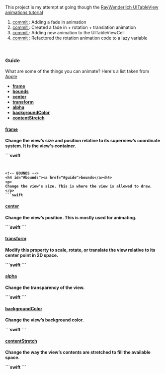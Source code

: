 <p>
  This project is my attempt at going though the 
  <a href="http://www.raywenderlich.com/76024/swift-table-view-animations-tutorial-drop-cards">RayWenderlich UITableView animations tutorial</a>
</p>

<ol>

  <li>
    <a href="https://github.com/GabrielGhe/SwiftProjects/commit/eca2df68844f9d29d64342d48ad1611fbcee66a6">
      commit
    </a>: 
    Adding a fade in animation
  </li>
  
  <li>
    <a href="https://github.com/GabrielGhe/SwiftProjects/commit/b28f7628fe28b899b36cfff8cca4efe341365edf">
      commit
    </a>:
    Created a fade in + rotation + translation animation
  </li>
  
  <li>
    <a href="https://github.com/GabrielGhe/SwiftProjects/commit/16a8e18c1680df82b9c738ba0935b2c1ff01225c">
      commit
    </a>:
    Adding new animation to the UITableViewCell
  </li>
  
  <li>
    <a href="https://github.com/GabrielGhe/SwiftProjects/commit/bf4b39134bc41e954927cfee6c08403f5d3769a5">
      commit
    </a>:
    Refactored the rotation animation code to a lazy variable
  </li>
</ol>

<br />

<h3 name="tableOfContent">Guide</h3>
<p>
What are some of the things you can animate? Here's a list taken from <a href="https://developer.apple.com/library/ios/documentation/windowsviews/conceptual/viewpg_iphoneos/AnimatingViews/AnimatingViews.html#//apple_ref/doc/uid/TP40009503-CH6-SW2">Apple</a>
</p>

<ul>
  <li>
    <b><a href="#frame">frame</a></b>
  </li>
  
  <li>
    <b><a href="#bounds">bounds</a></b>
  </li>
  
  <li>
    <b><a href="#center">center</a></b>
  </li>
  
  <li>
    <b><a href="#transform">transform</a></b>
  </li>
  
  <li>
    <b><a href="#alpha">alpha</a></b>
  </li>
  
  <li>
    <b><a href="#backgroundColor">backgroundColor</a></b>
  </li>
  
  <li>
    <b><a href="#contentStretch">contentStretch</a></b>
  </li>
</ul>

<!-- FRAME -->
<h4 id="#frame"><a href="#guide">frame</a><h4>
<p>
Change the view’s size and position relative to its superview’s coordinate system.
It is the view's container.
</p>
```swift

```


<!-- BOUNDS -->
<h4 id="#bounds"><a href="#guide">bounds</a><h4>
<p>
Change the view’s size. This is where the view is allowed to draw.
</p>
```swift

```

<!-- CENTER -->
<h4 id="#center"><a href="#guide">center</a><h4>
<p>
Change the view’s position. This is mostly used for animating.
</p>
```swift
```


<!-- TRANSFORM -->
<h4 id="#transform"><a href="#guide">transform</a><h4>
<p>
Modify this property to scale, rotate, or translate the view relative to its center point in 2D space.
</p>
```swift
```

<!-- ALPHA -->
<h4 id="#alpha"><a href="#guide">alpha</a><h4>
<p>
Change the transparency of the view.
</p>
```swift
```

<!-- BACKGROUND COLOR -->
<h4 id="#backgroundColor"><a href="#guide">backgroundColor</a><h4>
<p>
Change the view’s background color.
</p>
```swift
```

<!-- CONTENT STRETCH -->
<h4 id="#contentStretch"><a href="#guide">contentStretch</a><h4>
<p>
Change the way the view’s contents are stretched to fill the available space.
</p>
```swift
```
